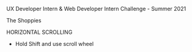 UX Developer Intern & Web Developer Intern Challenge - Summer 2021

The Shoppies

HORIZONTAL SCROLLING
- Hold Shift and use scroll wheel
